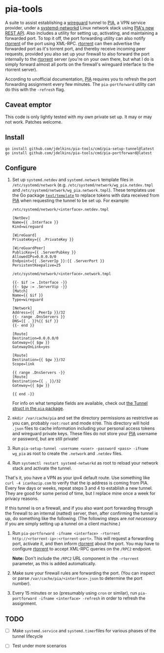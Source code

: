 # pia-tools

A suite to assist establishing a [wireguard][] tunnel to [PIA][], a VPN service
provider, under a [systemd-networkd][] Linux network stack using [PIA's new
REST API](https://github.com/pia-foss/manual-connections). Also includes
a utility for setting up, activating, and maintaining a forwarded port. To top
it off, the port forwarding utility can also notify [rtorrent][] of the port
using XML-RPC. [rtorrent][] can then advertise the forwarded port as it's
torrent port, and thereby receive incoming peer requests, provided you also set
up your firewall to also forward the port internally to the [rtorrent][] server
(you're on your own there, but what I do is simply forward almost all ports on
the firewall's wireguard interface to the rtorrent server).

According to unofficial documentation, [PIA][] requires you to refresh the port
forwarding assignment every few minutes. The `pia-portforward` utility can do
this with the `-refresh` flag.

## Caveat emptor

This code is only lightly tested with my own private set up. It may or may not
work. Patches welcome.

## Install

    go install github.com/jdelkins/pia-tools/cmd/pia-setup-tunnel@latest
    go install github.com/jdelkins/pia-tools/cmd/pia-portforward@latest

## Configure

1. Set up `systemd.netdev` and `systemd.network` template files in
   `/etc/systemd/network` (e.g. `/etc/systemd/network/wg_pia.netdev.tmpl` and
   `/etc/systemd/network/wg_pia.network.tmpl`). These templates use the Go
   package [`text/template`](https://pkg.go.dev/text/template) to replace
   tokens with data received from [PIA][] when requesting the tunnel to be set
   up. For example:

    `/etc/systemd/network/<interface>.netdev.tmpl`
    ```
    [NetDev]
    Name={{ .Interface }}
    Kind=wireguard

    [WireGuard]
    PrivateKey={{ .PrivateKey }}

    [WireGuardPeer]
    PublicKey={{ .ServerPubkey }}
    AllowedIPs=0.0.0.0/0
    Endpoint={{ .ServerIp }}:{{ .ServerPort }}
    PersistentKeepalive=25
    ```

    `/etc/systemd/network/<interface>.network.tmpl`
    ```
    {{- $if := .Interface -}}
    {{- $gw := .ServerVip -}}
    [Match]
    Name={{ $if }}
    Type=wireguard

    [Network]
    Address={{ .PeerIp }}/32
    {{- range .DnsServers }}
    DNS={{ . }}%{{ $if }}
    {{- end }}

    [Route]
    Destination=0.0.0.0/0
    Gateway={{ $gw }}
    GatewayOnLink=yes

    [Route]
    Destination={{ $gw }}/32
    Scope=link

    {{ range .DnsServers -}}
    [Route]
    Destination={{ . }}/32
    Gateway={{ $gw }}

    {{ end -}}
    ```

    For info on what template fields are available, check out [the Tunnel
    struct in the `pia` package][tun].

2. `mkdir /var/cache/pia` and set the directory permissions as restrictive as
   you can, probably `root:root` and mode `0700`. This directory will hold
   `.json` files to cache information including your personal access tokens and
   wireguard private keys. These files do not store your [PIA][] username or
   password, but are still private!

3. Run `pia-setup-tunnel -username <user> -password <pass> -ifname wg_pia` as
   root to create the `.network` and `.netdev` files.

4. Run `systemctl restart systemd-networkd` as root to reload your network
   stack and activate the tunnel.

That's it, you have a VPN as your ipv4 default route. Use something like `curl
-4 icanhazip.com` to verify that the ip address is coming from PIA. Every few
days or weeks, repeat steps 3 and 4 to establish a new tunnel. They are good
for some period of time, but I replace mine once a week for privacy reasons.

If this tunnel is on a firewall, and if you also want port forwarding through
the firewall to an internal (natted) server, then, after confirming the tunnel
is up, do something like the following. (The following steps are *not
necessary* if you are simply setting up a tunnel on a client machine.)

1. Run `pia-portforward -ifname <interface> -rtorrent
   http://<rtorrent-ip>:<rtorrent-port>`. This will request a forwarding port,
   activate it, and then inform [rtorrent][] about the port. You may have to
   configure [rtorrent][] to accept XML-RPC queries on the `/RPC2` endpoint.

   **Note:** Don't include the `/RPC2` URL component in the `-rtorrent`
   parameter, as this is added automatically.

2. Make sure your firewall rules are forwarding the port. (You can inspect or
   parse `/var/cache/pia/<interface>.json` to determine the port number).

3. Every 15 minutes or so (presumably using `cron` or similar), run
   `pia-portforward -ifname <interface> -refresh` in order to refresh the
   assignment.

## TODO

- [ ] Make `systemd.service` and `systemd.timer`files for various phases of
  the tunnel lifecycle
- [ ] Test under more scenarios


[systemd-networkd]: https://www.freedesktop.org/software/systemd/man/systemd.network.html
[wireguard]: https://www.wireguard.com/
[PIA]: https://www.privateinternetaccess.com/
[rtorrent]: https://github.com/rakshasa/rtorrent
[tun]: https://github.com/jdelkins/pia-tools/blob/09ebfbe23d457cca3bf28a0a9a27c028311bc752/internal/pia/pia.go#L20
